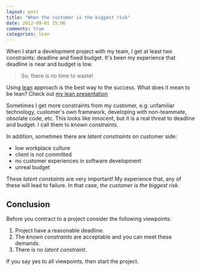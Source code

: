 ```yaml
---
layout: post
title: "When the customer is the biggest risk"
date: 2012-09-01 15:06
comments: true
categories: lean
---
```

When I start a development project with my team, I get at least two constraints: deadline and fixed budget. It's been my experience that deadline is near and budget is low.

> So, there is no time to waste!

Using [lean](http://www.poppendieck.com) approach is the best way to the success. What does it mean to be lean? Check out [my lean presentation](http://prezi.com/cihxni4tajvj/lean-software-development/)

Sometimes I get more constraints from my customer, e.g: unfamiliar technology, customer's own framework, developing with non-teammate, obsolate code, etc. This looks like innocent, but it is a real threat to deadline and budget. I call them to _known constraints_.

In addition, sometimes there are _latent constraints_ on customer side:

* low workplace culture
* client is not committed
* no customer experiences in software development
* unreal budget

These _latent constaints_ are very important! My experience that, any of these will lead to failure. In that case, _the customer is the biggest risk_.

## Conclusion ##
Before you contract to a project consider the following viewpoints:

1. Project have a reasonable deadline.
1. The _known constraints_ are acceptable and you can meet these demands.
1. There is no _latent constraint_.

If you say yes to all viewpoints, then start the project.
